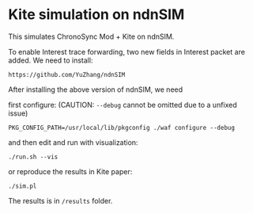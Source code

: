 Kite simulation on ndnSIM
================

This simulates ChronoSync Mod + Kite on ndnSIM.  

To enable Interest trace forwarding, two new fields in Interest packet are added. 
We need to install:

`https://github.com/YuZhang/ndnSIM`

After installing the above version of ndnSIM, we need 

first configure: (CAUTION: `--debug` cannot be omitted due to a unfixed issue)

`PKG_CONFIG_PATH=/usr/local/lib/pkgconfig ./waf configure --debug`

and then edit and run with visualization:

`./run.sh --vis`

or reproduce the results in Kite paper:

`./sim.pl`

The results is in `/results` folder.

